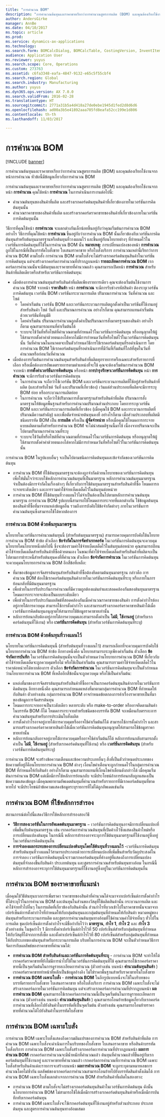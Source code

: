 ```yaml
---
title: "การคำนวณ BOM"
description: "การคำนวณต้นทุนและราคาขายเรียกว่าการคำนวณสูตรการผลิต (BOM) และคุณต้องเรียกใช้งานจากหน้าการคำนวณ หัวข้อนี้มีข้อมูลเกี่ยวกับการคำนวณ BOM"
author: AndersGirke
manager: AnnBe
ms.date: 04/10/2017
ms.topic: article
ms.prod: 
ms.service: dynamics-ax-applications
ms.technology: 
ms.search.form: BOMCalcDialog, BOMCalcTable, CostingVersion, InventItemPrice, SalesQuotationTable, SalesTable, SMAServiceOrderTable
audience: Application User
ms.reviewer: yuyus
ms.search.scope: Core, Operations
ms.custom: 273763
ms.assetid: c6fa3348-eafa-4847-9132-e65c5f55cbf4
ms.search.region: Global
ms.search.industry: Manufacturing
ms.author: yuyus
ms.dyn365.ops.version: AX 7.0.0
ms.search.validFrom: 2016-02-28
ms.translationtype: HT
ms.sourcegitcommit: 2771a31b5a4d418a27de0ebe1945d1fed2d8d6d6
ms.openlocfilehash: ad00a3b5e41892aaa705fd8eafa52cc199e1d806
ms.contentlocale: th-th
ms.lasthandoff: 11/03/2017

---
```


# <a name="bom-calculations"></a>การคำนวณ BOM

[!INCLUDE [banner](../includes/banner.md)]

การคำนวณต้นทุนและราคาขายเรียกว่าการคำนวณสูตรการผลิต (BOM) และคุณต้องเรียกใช้งานจากหน้าการคำนวณ หัวข้อนี้มีข้อมูลเกี่ยวกับการคำนวณ BOM

การคำนวณต้นทุนและราคาขายเรียกว่าการคำนวณสูตรการผลิต (BOM) และคุณต้องเรียกใช้งานจากหน้า **การคำนวณ** คุณใช้หน้า **การคำนวณ** ในการดำเนินการงานต่อไปนี้:

-   คำนวณต้นทุนของสินค้าที่ผลิต และสร้างเรกคอร์ดต้นทุนสินค้าที่เกี่ยวข้องภายในเวอร์ชันการคิดต้นทุนนั้น
-   คำนวณราคาขายของสินค้าที่ผลิต และสร้างเรกคอร์ดราคาขายของสินค้าที่เกี่ยวข้องภายในเวอร์ชันการคิดต้นทุนนั้น

วิธีการที่คุณใช้หน้า **การคำนวณ** จะแตกต่างกันเล็กน้อยขึ้นอยู่กับว่าคุณเริ่มต้นการคำนวณ BOM อย่างไร วิธีการที่คุณใช้หน้า **การคำนวณ** ขึ้นอยู่กับว่าการคำนวณ BOM นั้นเกี่ยวข้องกับเวอร์ชันการคิดต้นทุนสำหรับต้นทุนมาตรฐานหรือต้นทุนที่วางแผนไว้ และขึ้นอยู่กับนโยบายต่างๆ ที่กำหนดไว้ในเวอร์ชันการคิดต้นทุนที่ใช้ในการคำนวณ BOM นั้น **หมายเหตุ:** การเปลี่ยนแปลงของหน้า **การคำนวณ** ถูกใช้ในกรณีที่เป็นบรรทัดใบสั่งขาย ใบเสนอราคาขาย หรือใบสั่งบริการ การคำนวณเหล่านี้เรียกว่าการคำนวณ BOM ตามใบสั่ง การคำนวณ BOM ตามใบสั่งจะไม่สร้างเรกคอร์ดต้นทุนสินค้าในเวอร์ชันการคิดต้นทุน แต่จะสร้างเรกคอร์ดการคำนวณที่ปรากฏบนหน้า **รายละเอียดการคำนวณ BOM** เรกคอร์ดการคำนวณนั้นจะมีต้นทุนและราคาขายที่คำนวณแล้ว คุณสามารถเปิดหน้า **การคำนวณ** สำหรับสินค้าที่ผลิตเดียวหรือสำหรับเวอร์ชันการคิดต้นทุน:

-   เมื่อต้องการคำนวณต้นทุนสำหรับสินค้าที่ผลิตเพียงรายการเดียว คุณจะต้องเริ่มต้นใช้งานการคำนวณ BOM จากหน้า **ราคาสินค้า** หน้า **การคำนวณ** จะมีการรับช่วงรหัสสินค้า ต้องระบุเวอร์ชันการคิดต้นทุน เวอร์ชัน BOM เวอร์ชันกระบวนการผลิต ปริมาณการคำนวณ วันที่คำนวณ และไซต์
    -   โดยค่าเริ่มต้น เวอร์ชัน BOM และเวอร์ชันกระบวนการผลิตถูกตั้งค่าเป็นเวอร์ชันที่ใช้งานอยู่สำหรับสินค้า ไซต์ วันที่ และปริมาณการคำนวณ อย่างไรก็ตาม คุณสามารถแทนค่าเริ่มต้นด้วยเวอร์ชันที่อนุมัติ
    -   โดยค่าเริ่มต้น ปริมาณการคำนวณถูกตั้งค่าเป็นปริมาณการสั่งมาตรฐานของสินค้า อย่างไรก็ตาม คุณสามารถแทนที่ค่าเริ่มต้นได้
    -   ระบบจะใช้วันที่หรือไซต์ที่คำนวณตามที่กำหนดไว้ในเวอร์ชันการคิดต้นทุน หรืออนุญาตให้ผู้ใช้สามารถตั้งค่าค่าด้วยตนเองได้หากไม่มีการกำหนดวันที่หรือไซต์ไว้ในเวอร์ชันการคิดต้นทุนนั้น วันที่คำนวณในอนาคตจะเป็นตัวกำหนดวิธีการใช้เรกคอร์ดต้นทุนที่รอดำเนินการ โดยการคำนวณ BOM ใช้เรกคอร์ดต้นทุนที่รอดำเนินการที่มีวันที่เริ่มต้นที่ใกล้ที่สุดในวันที่คำนวณหรือก่อนวันที่คำนวณ
-   เมื่อต้องการเริ่มต้นการคำนวณต้นทุนสำหรับสินค้าที่ผลิตทุกรายการหรือเฉพาะสำหรับรายการที่เลือก หรือเมื่อต้องการอัพเดตรายการตามตำแหน่งที่จะใช้ คุณจะต้องเริ่มต้นการคำนวณ BOM จากหน้า **การตั้งค่าเวอร์ชันการคิดต้นทุน** หรือหน้า **การบำรุงรักษาเวอร์ชันการคิดต้นทุน** หน้า **การคำนวณ** จะมีการรับช่วงเวอร์ชันการคิดต้นทุน
    -   ในการคำนวณ จะถือว่าใช้เวอร์ชัน BOM และเวอร์ชันกระบวนการผลิตที่ใช้อยู่สำหรับสินค้าที่ผลิต (และสำหรับไซต์ วันที่ และปริมาณที่เกี่ยวข้อง) เว้นแต่ส่วนประกอบที่ผลิตจะมีการระบุ BOM ย่อย หรือกระบวนการผลิตย่อย
    -   ในการคำนวณ จะถือว่าใช้ปริมาณการสั่งมาตรฐานสำหรับสินค้าที่ผลิต ปริมาณการสั่งมาตรฐานให้ข้อมูลพื้นฐานสำหรับการคำนวณปริมาณส่วนประกอบ โดยการระบุเวอร์ชัน BOM และเวอร์ชันกระบวนการผลิตที่เกี่ยวข้อง (เมื่อคุณใช้ BOM และกระบวนการผลิตที่ปริมาณมีความสำคัญ) และเพื่อตัดจำหน่ายต้นทุนคงที่ อย่างไรก็ตาม เมื่อส่วนประกอบที่ผลิตมีชนิดบรรทัด BOM เป็น **การผลิต** หรือเป็น **ผู้จัดจำหน่าย** หรือเมื่อคุณใช้โหมดการกระจายแบบผลิตตามสั่งสำหรับการคำนวณ BOM จะไม่นำสมมติฐานนี้มาใช้ เนื่องจากปริมาณจะเป็นไปตามปริมาณการคำนวณที่ระบุ
    -   ระบบจะใช้วันที่หรือไซต์ที่คำนวณตามที่กำหนดไว้ในเวอร์ชันการคิดต้นทุน หรืออนุญาตให้ผู้ใช้สามารถตั้งค่าค่าด้วยตนเองได้หากไม่มีการกำหนดวันที่หรือไซต์ไว้ในเวอร์ชันการคิดต้นทุนนั้น

การคำนวณ BOM ในรูปแบบอื่นๆ จะเป็นไปตามชนิดการคิดต้นทุนและข้อจำกัดของเวอร์ชันการคิดต้นทุน

-   การคำนวณ BOM ที่ใช้ต้นทุนมาตรฐานจะต้องถูกจำกัดด้วยนโยบายของเวอร์ชันการคิดต้นทุน เพื่อให้มั่นใจว่าระบบใช้หลักการคำนวณต้นทุนที่เป็นมาตรฐาน หลักการคำนวณต้นทุนมาตรฐานจำเป็นต้องมีการจำกัดในเรื่องต่างๆ ที่เกี่ยวกับการใช้ต้นทุนมาตรฐานสำหรับสินค้าที่ซื้อ โหมดการกระจายระดับเดียว และการรวมค่าใช้จ่ายเบ็ดเตล็ดไว้ในต้นทุนต่อหน่วย
-   การคำนวณ BOM ที่ใช้ต้นทุนที่วางแผนไว้ไม่จำเป็นต้องเป็นไปตามหลักการคำนวณต้นทุนมาตรฐาน การคำนวณ BOM รูปแบบนี้สามารถใช้โหมดการกระจายที่แตกต่างกัน ใช้ข้อมูลต้นทุนของสินค้าที่ซื้อที่มาจากแหล่งข้อมูลอื่น รวมถึงการบังคับใช้ข้อจำกัดต่างๆ ภายในเวอร์ชันการคำนวณต้นทุนซึ่งสามารถใช้ได้หากต้องการ

### <a name="bom-calculations-that-use-standard-costs"></a>การคำนวณ BOM ด้วยต้นทุนมาตรฐาน

นโยบายในเวอร์ชันการคำนวณต้นทุนนี้ (สำหรับต้นทุนมาตรฐาน) สามารถควบคุมการบังคับใช้นโยบายการคำนวณ BOM ห้าข้อ  ตัวเลือก **ข้อจำกัดในการจัดทำเรกคอร์ด** ในเวอร์ชันการคิดต้นทุนจะควบคุมนโยบายใดนโยบายหนึ่งต่อไปนี้ ซึ่งจะต้องรวมค่าใช้จ่ายเบ็ดเตล็ดไว้ในต้นทุนต่อหน่วย คุณสามารถป้อนค่าใช้จ่ายเบ็ดเตล็ดสำหรับสินค้าที่ซื้อด้วยตนเอง ในขณะที่ค่าใช้จ่ายเบ็ดเตล็ดสำหรับสินค้าที่ผลิตจะเป็นไปตามการชำระหนี้สำหรับต้นทุนคงที่ที่คำนวณ ตัวเลือก **ข้อจำกัดการคำนวณ** ในเวอร์ชันการคิดต้นทุนจะควบคุมนโยบายการคำนวณ BOM อีกสี่ข้อที่เหลือ:

-   ที่มาของข้อมูลการจัดสรรต้นทุนสำหรับสินค้าที่ซื้อต้องยึดตามต้นทุนมาตรฐาน กล่าวคือ การคำนวณ BOM ต้องใช้เรกคอร์ดต้นทุนสินค้าภายในเวอร์ชันการคิดต้นทุนที่ระบุ หรือภายในการย้อนกลับที่มีต้นทุนมาตรฐาน
-   เพื่อช่วยในการรับประกันการคำนวณที่มีความถูกต้องแม่นยำและสอดคล้องกันของต้นทุนมาตรฐาน โหมดการกระจายจะต้องเป็นแบบระดับเดียว
-   เพื่อช่วยในการรับประกันผลลัพธ์ที่สอดคล้องกันเมื่อคำนวณราคาขายของสินค้า การตั้งค่ากำไรต้องอยู่ภายใต้การควบคุม สามารถใช้การตั้งค่ากำไร และสามารถสร้างเรกคอร์ดราคาขายสินค้าได้เมื่อเวอร์ชันการคิดต้นทุนอนุญาตให้สามารถใช้ข้อมูลราคาขายเท่านั้น
-   หลักการย้อนกลับต้องอยู่ภายใต้การควบคุมและสามารถตั้งค่าเป็น **ไม่มี**, **ใช้งานอยู่** (สำหรับเรกคอร์ดต้นทุนที่ใช้งาน) หรือ **เวอร์ชันการคิดต้นทุน** (สำหรับเวอร์ชันการคิดต้นทุนที่ระบุ)

### <a name="bom-calculations-that-use-planned-costs"></a>การคำนวณ BOM ด้วยต้นทุนที่วางแผนไว้

นโยบายในเวอร์ชันการคิดต้นทุนนี้ (สำหรับต้นทุนที่วางแผนไว้) สามารถเลือกที่จะควบคุมการบังคับใช้นโยบายการคำนวณ BOM ห้าข้อ อีกทางหนึ่งคือ นโยบายสามารถระบุเพียงค่าเริ่มต้น ตัวเลือก **ข้อจำกัดการบันทึก** ในเวอร์ชันการคิดต้นทุนนั้นจะเป็นตัวกำหนดว่านโยบายการคำนวณ BOM ที่เกี่ยวกับค่าใช้จ่ายเบ็ดเตล็ดจะถูกควบคุมหรือไม่ หรือใช้เป็นค่าเริ่มต้น คุณสามารถรวมค่าใช้จ่ายเบ็ดเตล็ดไว้ในราคาต่อหน่วยได้หากต้องการ ตัวเลือก **ข้อจำกัดการคำนวณ** ในเวอร์ชันการคิดต้นทุนจะเป็นตัวกำหนดว่านโยบายการคำนวณ BOM ที่เหลืออีกสี่ข้อนั้นจะถูกควบคุม หรือใช้เป็นค่าเริ่มต้น:

-   แหล่งที่มาของการจัดสรรต้นทุนสำหรับสินค้าที่ซื้ออาจเป็นเรกคอร์ดต้นทุนสินค้าภายในเวอร์ชันการคิดต้นทุน อีกทางหนึ่งคือ คุณสามารถกำหนดแหล่งที่มาตามกลุ่มการคำนวณ BOM ที่กำหนดให้กับสินค้า ตัวอย่างเช่น กลุ่มการคำนวณ BOM อาจกำหนดข้อตกลงการค้าเรื่องราคาขายเป็นที่มาของข้อมูลการจัดสรรต้นทุน
-   โหมดการกระจายอาจเป็นระดับเดียว หลายระดับ หรือ make-to-order หรืออาจยึดตามสินค้าในบรรทัด BOM ก็ได้ โหมดการกระจายสำหรับชนิดของบรรทัด BOM จะเหมือนกับตรรกะการคำนวณต้นทุนสำหรับการประเมินใบสั่งผลิต
-   การตั้งค่ากำไรอาจอยู่ภายใต้การควบคุมหรืออาจใช้ค่าเริ่มต้นก็ได้ สามารถใช้การตั้งค่ากำไร และสามารถสร้างเรกคอร์ดราคาขายสินค้าได้เมื่อเวอร์ชันการคิดต้นทุนอนุญาตให้สามารถใช้ข้อมูลราคาขายเท่านั้น
-   หลักการย้อนกลับอาจอยู่ภายใต้การควบคุมหรืออาจใช้ค่าเริ่มต้นก็ได้ หลักการย้อนกลับสามารถตั้งค่าเป็น **ไม่มี**, **ใช้งานอยู่** (สำหรับเรกคอร์ดต้นทุนที่ใช้งาน) หรือ **เวอร์ชันการคิดต้นทุน** (สำหรับเวอร์ชันการคิดต้นทุนที่ระบุ)

การคำนวณ BOM จะสร้างข้อความเตือนและข้อความประเภทอื่นๆ สิ่งที่เป็นตัวกำหนดประเภทของข้อความที่อยู่ก็คือนโยบายการคำนวณ BOM ต่างๆ เงื่อนไขคำเตือนจะถูกกำหนดไว้ในกลุ่มการคำนวณ BOM ที่กำหนดให้กับสินค้า อย่างไรก็ตาม คุณสามารถแทนที่เงื่อนไขคำเตือนดังกล่าวได้ เมื่อคุณเริ่มต้นการคำนวณ BOM แต่เมื่อมีการใช้หลักการย้อนกลับ จะมีประโยชน์ถ้าการย้อนกลับถูกแสดงเป็นข้อความแสดงข้อมูล เมื่อคุณพยายามอัพเดตต้นทุนที่คำนวณสำหรับรายการที่มีเรกคอร์ดต้นทุนที่ขาดหายไป จะมีประโยชน์ถ้าข้อควมแสดงข้อมูลระบุรายการที่ไม่ได้ถูกอัพเดตเช่นกัน

## <a name="bom-calculations-that-use-the-fallback-principle"></a>การคำนวณ BOM ที่ใช้หลักการสำรอง
สถานการณ์ต่อไปนี้แสดงวิธีการใช้หลักการสำรองสองวิธี

-   **วิธีการสองเวอร์ชันในการอัพเดตต้นทุนมาตรฐาน** − เวอร์ชันการคิดต้นทุนอาจมีการเปลี่ยนแปลงที่เพิ่มขึ้นกับต้นทุนมาตรฐาน เช่น เรกคอร์ดการคำนวณต้นทุนที่เปิดค้างไว้ซึ่งแสดงสินค้าใหม่หรือการเปลี่ยนแปลงต้นทุน ในกรณีนี้ หลักการสำรองอาจระบุการใช้ต้นทุนมาตรฐานที่ใช้งานอยู่ซึ่งอยู่ในเวอร์ชันการคิดต้นทุนอื่น
-   **การจำลองผลกระทบของการเปลี่ยนแปลงต้นทุนโดยใช้ต้นทุนที่วางแผนไว้** -เวอร์ชันการคิดต้นทุนสำหรับต้นทุนที่วางแผนไว้สามารถประกอบด้วยการเปลี่ยนแปลงที่เพิ่มขึ้นสำหรับวัตถุประสงค์ในการจำลอง เวอร์ชันการคิดต้นทุนนี้จะรวมเรกคอร์ดต้นทุนที่ค้างอยู่ที่แสดงถึงการเปลี่ยนแปลงต้นทุนที่จำลองขึ้นกับสินค้า ประเภทต้นทุน และสูตรการคำนวณสำหรับต้นทุนทางอ้อม ในกรณีนี้ หลักการสำรองอาจระบุการใช้ต้นทุนมาตรฐานที่ใช้งานอยู่ซึ่งอยู่ในเวอร์ชันการคิดต้นทุนอื่น

## <a name="bom-calculation-of-a-suggested-sales-price"></a>การคำนวณ BOM ของราคาขายที่แนะนำ
เมื่อคุณใช้วิธีต้นทุนบวกการเพิ่มราคา ราคาขายของสินค้าที่คำนวณได้จะมาจากเปอร์เซ็นต์การตั้งค่ากำไรที่ได้ระบุไว้ในการคำนวณ BOM และต้นทุนในส่วนของวัสดุที่ใช้ผลิตสินค้านั้น กระบวนการผลิต และค่าใช้จ่ายทั่วไปอื่นๆ ในการผลิตที่เกี่ยวข้องกับสินค้านั้น ส่วนกำไรที่บวกเข้าไปในราคาขายนั้นจะมาจากเปอร์เซ็นต์การตั้งค่ากำไรที่กำหนดให้กับกลุ่มต้นทุนและกลุ่มต้นทุนที่กำหนดให้กับสินค้า หมวดหมู่ของต้นทุนสำหรับกระบวนการผลิต และสูตรการคำนวณต้นทุนทางอ้อมที่ใช้คำนวณค่าใช้จ่ายอื่นๆ ทั่วไปในการผลิต ชุดเปอร์เซ็นต์การตั้งค่ากำไรจะมีชื่อกำกับไว้ว่า **มาตรฐาน**, **กำไร 1**, **กำไร 2** และ **กำไร 3** ตัวอย่างเช่น ในชุดกำไร 1 มีการตั้งค่าเปอร์เซ็นต์กำไรไว้ที่ 50 เปอร์เซ็นต์สำหรับกลุ่มต้นทุนที่กำหนดให้กับวัสดุที่ได้จากการสั่งซื้อ และตั้งค่าเปอร์เซ็นต์กำไรไว้ที่ 80 เปอร์เซ็นต์สำหรับกลุ่มต้นทุนที่กำหนดให้กับประเภทของต้นทุนสำหรับกระบวนการผลิต บริบทในการคำนวณ BOM จะเป็นตัวกำหนดวิธีการจัดการกับผลลัพธ์ของราคาขายที่คำนวณได้:

-   **การคำนวณ BOM สำหรับสินค้าและเวอร์ชันการคิดต้นทุนที่ระบุ** - การคำนวณ BOM จะทำให้ได้เรกคอร์ดราคาขายที่ยังไม่มีการนำไปใช้ในเวอร์ชันการคิดต้นทุนที่ใช้ คุณสามารถใช้เรกคอร์ดราคาขายนี้เป็นจุดเริ่มต้นในการดูรายละเอียดการคำนวณ (ตัวอย่างเช่น บนหน้า **คำนวณต้นทุนสินค้า** ) เรกคอร์ดราคาขายทำหน้าที่หลักเป็นข้อมูลอ้างอิง ไม่ใช่ราคาพื้นฐานสำหรับราคาขายในใบสั่งขาย
-   **การคำนวณ BOM เฉพาะใบสั่ง** - **การคำนวณ BOM** ในอีกรูปแบบหนึ่งจะใช้ในบริบทของบรรทัดรายการใบสั่งขาย ใบเสนอราคาขาย หรือใบสั่งบริการ การคำนวณ BOM เฉพาะใบสั่งจะไม่สร้างเรกคอร์ดภายในเวอร์ชันการคิดต้นทุน แต่จะสร้างเรกคอร์ดการคำนวณที่ปรากฏบนหน้า **ผลการคำนวณ BOM** คุณสามารถใช้เรกคอร์ดการคำนวณนี้เป็นจุดเริ่มต้นในการดูรายละเอียดการคำนวณ (ตัวอย่างเช่น บนหน้า **คำนวณต้นทุนสินค้า** ) คุณสามารถโอนย้ายข้อมูลเกี่ยวกับเรกคอร์ดการคำนวณที่เลือกไปยังสินค้าในบรรทัดที่เป็นจุดเริ่มต้น ตัวอย่างเช่น คุณสามารถโอนย้ายราคาขายที่คำนวณได้ไปยังสินค้าในบรรทัดใบสั่งขาย

## <a name="order-specific-bom-calculations"></a>การคำนวณ BOM เฉพาะใบสั่ง
การคำนวณ BOM เฉพาะใบสั่งแสดงถึงความผันแปรของการคำนวณ BOM สำหรับสินค้าที่ผลิต  การคำนวณ BOM เฉพาะใบสั่งจะดำเนินการในบริบทของใบสั่งขาย ใบเสนอราคาขาย หรือสินค้าบรรทัดใบสั่งบริการ การคำนวณ BOM เฉพาะใบสั่งสร้างเรกคอร์ดการคำนวณที่ปรากฏบนหน้า **ผลการคำนวณ BOM** เรกคอร์ดการคำนวณจะมีน้ำหนักที่คำนวณแล้ว ต้นทุนที่คำนวณแล้วที่ขึ้นอยู่กับเรกคอร์ดต้นทุนที่ใช้งานอยู่ และราคาขายที่คำนวณแล้ว  เรกคอร์ดการคำนวณที่การคำนวณ BOM เฉพาะใบสั่งสำหรับสินค้าแต่ละรายการจะสร้างบนหน้า **ผลการคำนวณ BOM** จะถูกระบุตามหมายเลขการคำนวณโดยไม่ซ้ำกัน ผลลัพธ์ของเรกคอร์ดการคำนวณสามารถโอนย้ายไปยังบรรทัดสินค้าดั้งเดิมได้ การคำนวณ BOM เฉพาะใบสั่งแตกต่างจากการคำนวณ BOM สำหรับสินค้าที่ผลิตในสองทาง:

-   การคำนวณ BOM ตามใบสั่งจะไม่สร้างเรกคอร์ดต้นทุนสินค้าในเวอร์ชันการคิดต้นทุน ดังนั้น นโยบายการคำนวณ BOM ไม่สามารถใช้ได้เมื่อมีการสร้างเรกคอร์ดต้นทุนสินค้าหรือเมื่อมีการบันทึกทับเรกคอร์ดต้นทุน
-   การคำนวณ BOM เฉพาะใบสั่งจะใช้เรกคอร์ดต้นทุนที่ใช้งานอยู่สำหรับส่วนประกอบ ประเภทต้นทุน และสูตรการคำนวณต้นทุนทางอ้อมเสมอ






